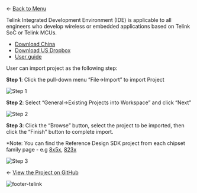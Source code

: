 ← [Back to Menu](https://telinkgithub.github.io/Telink/ "Menu")

Telink Integrated Development Environment (IDE) is applicable to all engineers who develop wireless or embedded applications based on Telink SoC or Telink MCUs.

* [Download China](http://wiki.telink-semi.cn/tools_and_sdk/Tools/IDE/Telink_IDE.zip)
* [Download US Dropbox](https://www.dropbox.com/s/ths9rev0tvhhl96/Telink_IDE.zip?dl=0)
* [User guide](https://telinkgithub.github.io/Assets/11_Tools-IDE/IDE_Userguide.zip)

User can import project as the following step:

__Step 1__: Click the pull-down menu “File→Import” to import Project

![Step 1](https://telinkgithub.github.io/Assets/11_Tools-IDE/20181020-171632.png)

__Step 2__: Select “General→Existing Projects into Workspace” and click “Next”

![Step 2](https://telinkgithub.github.io/Assets/11_Tools-IDE/20181020-171817.png)

__Step 3__: Click the “Browse” button, select the project to be imported, then click the “Finish” button to complete import.

*Note: You can find the Reference Design SDK project from each chipset family page - e.g [8x5x](https://telinkgithub.github.io/TLSR8x5x-Family/), [823x](https://telinkgithub.github.io/TLSR823x-TLSR836x-Series/)

![Step 3](https://telinkgithub.github.io/Assets/11_Tools-IDE/20181020-172016.png)


← [View the Project on GitHub](https://github.com/TelinkGithub/item-2 "Menu")


![footer-telink](https://telinkgithub.github.io/Assets/General/footer.jpg)
